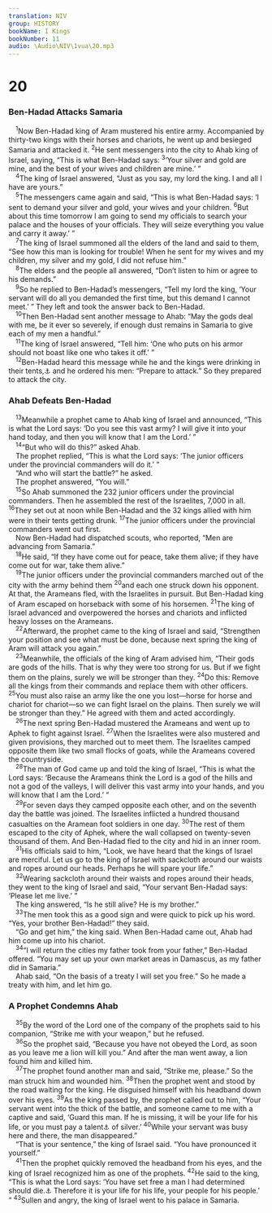 ```yaml
---
translation: NIV
group: HISTORY
bookName: I Kings 
bookNumber: 11
audio: \Audio\NIV\1vua\20.mp3
---
```


<div class="title"><h1>20</h1><h3>Ben-Hadad Attacks Samaria </h3></div>
<span class="verse 1vua_20_1"> <sup>1</sup>Now Ben-Hadad king of Aram mustered his entire army. Accompanied by thirty-two kings with their horses and chariots, he went up and besieged Samaria and attacked it. </span>
<span class="verse 1vua_20_2"><sup>2</sup>He sent messengers into the city to Ahab king of Israel, saying, “This is what Ben-Hadad says: </span>
<span class="verse 1vua_20_3"><sup>3</sup>‘Your silver and gold are mine, and the best of your wives and children are mine.’ ” <br/></span>
<span class="verse 1vua_20_4"> <sup>4</sup>The king of Israel answered, “Just as you say, my lord the king. I and all I have are yours.” <br/></span>
<span class="verse 1vua_20_5"> <sup>5</sup>The messengers came again and said, “This is what Ben-Hadad says: ‘I sent to demand your silver and gold, your wives and your children. </span>
<span class="verse 1vua_20_6"><sup>6</sup>But about this time tomorrow I am going to send my officials to search your palace and the houses of your officials. They will seize everything you value and carry it away.’ ” <br/></span>
<span class="verse 1vua_20_7"> <sup>7</sup>The king of Israel summoned all the elders of the land and said to them, “See how this man is looking for trouble! When he sent for my wives and my children, my silver and my gold, I did not refuse him.” <br/></span>
<span class="verse 1vua_20_8"> <sup>8</sup>The elders and the people all answered, “Don’t listen to him or agree to his demands.” <br/></span>
<span class="verse 1vua_20_9"> <sup>9</sup>So he replied to Ben-Hadad’s messengers, “Tell my lord the king, ‘Your servant will do all you demanded the first time, but this demand I cannot meet.’ ” They left and took the answer back to Ben-Hadad. <br/></span>
<span class="verse 1vua_20_10"> <sup>10</sup>Then Ben-Hadad sent another message to Ahab: “May the gods deal with me, be it ever so severely, if enough dust remains in Samaria to give each of my men a handful.” <br/></span>
<span class="verse 1vua_20_11"> <sup>11</sup>The king of Israel answered, “Tell him: ‘One who puts on his armor should not boast like one who takes it off.’ ” <br/></span>
<span class="verse 1vua_20_12"> <sup>12</sup>Ben-Hadad heard this message while he and the kings were drinking in their tents,<a data-toggle="tooltip" data-placement="bottom" title="Or in Sukkoth ; also in verse 16">⚓</a> and he ordered his men: “Prepare to attack.” So they prepared to attack the city. <br/></span>
<div class="title"><h3>Ahab Defeats Ben-Hadad </h3></div>
<span class="verse 1vua_20_13"> <sup>13</sup>Meanwhile a prophet came to Ahab king of Israel and announced, “This is what the Lord says: ‘Do you see this vast army? I will give it into your hand today, and then you will know that I am the Lord.’ ” <br/></span>
<span class="verse 1vua_20_14"> <sup>14</sup>“But who will do this?” asked Ahab. <br/> The prophet replied, “This is what the Lord says: ‘The junior officers under the provincial commanders will do it.’ ” <br/> “And who will start the battle?” he asked. <br/> The prophet answered, “You will.” <br/></span>
<span class="verse 1vua_20_15"> <sup>15</sup>So Ahab summoned the 232 junior officers under the provincial commanders. Then he assembled the rest of the Israelites, 7,000 in all. </span>
<span class="verse 1vua_20_16"><sup>16</sup>They set out at noon while Ben-Hadad and the 32 kings allied with him were in their tents getting drunk. </span>
<span class="verse 1vua_20_17"><sup>17</sup>The junior officers under the provincial commanders went out first. <br/> Now Ben-Hadad had dispatched scouts, who reported, “Men are advancing from Samaria.” <br/></span>
<span class="verse 1vua_20_18"> <sup>18</sup>He said, “If they have come out for peace, take them alive; if they have come out for war, take them alive.” <br/></span>
<span class="verse 1vua_20_19"> <sup>19</sup>The junior officers under the provincial commanders marched out of the city with the army behind them </span>
<span class="verse 1vua_20_20"><sup>20</sup>and each one struck down his opponent. At that, the Arameans fled, with the Israelites in pursuit. But Ben-Hadad king of Aram escaped on horseback with some of his horsemen. </span>
<span class="verse 1vua_20_21"><sup>21</sup>The king of Israel advanced and overpowered the horses and chariots and inflicted heavy losses on the Arameans. <br/></span>
<span class="verse 1vua_20_22"> <sup>22</sup>Afterward, the prophet came to the king of Israel and said, “Strengthen your position and see what must be done, because next spring the king of Aram will attack you again.” <br/></span>
<span class="verse 1vua_20_23"> <sup>23</sup>Meanwhile, the officials of the king of Aram advised him, “Their gods are gods of the hills. That is why they were too strong for us. But if we fight them on the plains, surely we will be stronger than they. </span>
<span class="verse 1vua_20_24"><sup>24</sup>Do this: Remove all the kings from their commands and replace them with other officers. </span>
<span class="verse 1vua_20_25"><sup>25</sup>You must also raise an army like the one you lost—horse for horse and chariot for chariot—so we can fight Israel on the plains. Then surely we will be stronger than they.” He agreed with them and acted accordingly. <br/></span>
<span class="verse 1vua_20_26"> <sup>26</sup>The next spring Ben-Hadad mustered the Arameans and went up to Aphek to fight against Israel. </span>
<span class="verse 1vua_20_27"><sup>27</sup>When the Israelites were also mustered and given provisions, they marched out to meet them. The Israelites camped opposite them like two small flocks of goats, while the Arameans covered the countryside. <br/></span>
<span class="verse 1vua_20_28"> <sup>28</sup>The man of God came up and told the king of Israel, “This is what the Lord says: ‘Because the Arameans think the Lord is a god of the hills and not a god of the valleys, I will deliver this vast army into your hands, and you will know that I am the Lord.’ ” <br/></span>
<span class="verse 1vua_20_29"> <sup>29</sup>For seven days they camped opposite each other, and on the seventh day the battle was joined. The Israelites inflicted a hundred thousand casualties on the Aramean foot soldiers in one day. </span>
<span class="verse 1vua_20_30"><sup>30</sup>The rest of them escaped to the city of Aphek, where the wall collapsed on twenty-seven thousand of them. And Ben-Hadad fled to the city and hid in an inner room. <br/></span>
<span class="verse 1vua_20_31"> <sup>31</sup>His officials said to him, “Look, we have heard that the kings of Israel are merciful. Let us go to the king of Israel with sackcloth around our waists and ropes around our heads. Perhaps he will spare your life.” <br/></span>
<span class="verse 1vua_20_32"> <sup>32</sup>Wearing sackcloth around their waists and ropes around their heads, they went to the king of Israel and said, “Your servant Ben-Hadad says: ‘Please let me live.’ ” <br/> The king answered, “Is he still alive? He is my brother.” <br/></span>
<span class="verse 1vua_20_33"> <sup>33</sup>The men took this as a good sign and were quick to pick up his word. “Yes, your brother Ben-Hadad!” they said. <br/> “Go and get him,” the king said. When Ben-Hadad came out, Ahab had him come up into his chariot. <br/></span>
<span class="verse 1vua_20_34"> <sup>34</sup>“I will return the cities my father took from your father,” Ben-Hadad offered. “You may set up your own market areas in Damascus, as my father did in Samaria.” <br/> Ahab said, “On the basis of a treaty I will set you free.” So he made a treaty with him, and let him go. <br/></span>
<div class="title"><h3>A Prophet Condemns Ahab </h3></div>
<span class="verse 1vua_20_35"> <sup>35</sup>By the word of the Lord one of the company of the prophets said to his companion, “Strike me with your weapon,” but he refused. <br/></span>
<span class="verse 1vua_20_36"> <sup>36</sup>So the prophet said, “Because you have not obeyed the Lord, as soon as you leave me a lion will kill you.” And after the man went away, a lion found him and killed him. <br/></span>
<span class="verse 1vua_20_37"> <sup>37</sup>The prophet found another man and said, “Strike me, please.” So the man struck him and wounded him. </span>
<span class="verse 1vua_20_38"><sup>38</sup>Then the prophet went and stood by the road waiting for the king. He disguised himself with his headband down over his eyes. </span>
<span class="verse 1vua_20_39"><sup>39</sup>As the king passed by, the prophet called out to him, “Your servant went into the thick of the battle, and someone came to me with a captive and said, ‘Guard this man. If he is missing, it will be your life for his life, or you must pay a talent<a data-toggle="tooltip" data-placement="bottom" title="That is, about 75 pounds or about 34 kilograms">⚓</a> of silver.’ </span>
<span class="verse 1vua_20_40"><sup>40</sup>While your servant was busy here and there, the man disappeared.” <br/> “That is your sentence,” the king of Israel said. “You have pronounced it yourself.” <br/></span>
<span class="verse 1vua_20_41"> <sup>41</sup>Then the prophet quickly removed the headband from his eyes, and the king of Israel recognized him as one of the prophets. </span>
<span class="verse 1vua_20_42"><sup>42</sup>He said to the king, “This is what the Lord says: ‘You have set free a man I had determined should die.<a data-toggle="tooltip" data-placement="bottom" title="The Hebrew term refers to the irrevocable giving over of things or persons to the Lord, often by totally destroying them.">⚓</a> Therefore it is your life for his life, your people for his people.’ ” </span>
<span class="verse 1vua_20_43"><sup>43</sup>Sullen and angry, the king of Israel went to his palace in Samaria. <br/></span>
